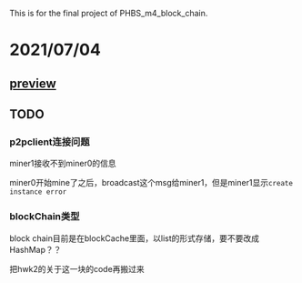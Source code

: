 This is for the final project of PHBS_m4_block_chain.

# 2021/07/04

## [preview](https://github.com/lethe-ye/PHBS_BlockChain_proj/blob/main/02%20code/version2/minePreview.htm)

## TODO

### p2pclient连接问题

miner1接收不到miner0的信息

miner0开始mine了之后，broadcast这个msg给miner1，但是miner1显示`create instance error`

### blockChain类型

block chain目前是在blockCache里面，以list的形式存储，要不要改成HashMap？？

把hwk2的关于这一块的code再搬过来


